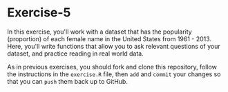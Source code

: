 # Exercise-5
In this exercise, you'll work with a dataset that has the popularity (proportion) of each female name in the United States from 1961 - 2013. Here, you'll write functions that allow you to ask relevant questions of your dataset, and practice reading in real world data.

As in previous exercises, you should fork and clone this repository, follow the instructions in the `exercise.R` file, then `add` and `commit` your changes so that you can `push` them back up to GitHub.
